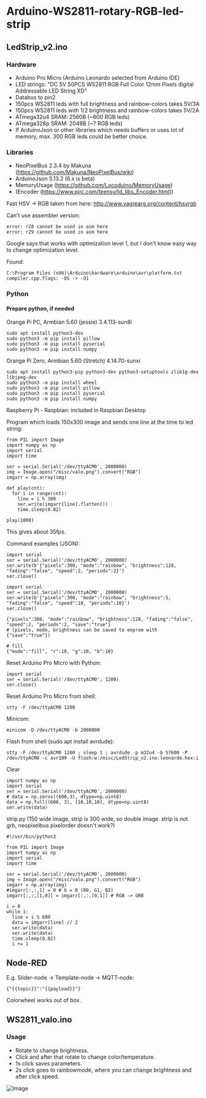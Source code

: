 # Arduino-WS2811-rotary-RGB-led-strip

## LedStrip_v2.ino

### Hardware

- Arduino Pro Micro (Arduino Leonardo selected from Arduino IDE)
- LED strings: "DC 5V 50PCS WS2811 RGB Full Color 12mm Pixels digital Addressable LED String XD"
- Databus to pin2
- 150pcs WS2811 leds with full brightness and rainbow-colors takes 5V/3A
- 150pcs WS2811 leds with 1/2 brightness and rainbow-colors takes 5V/2A
- ATmega32u4 SRAM: 2560B (~600 RGB leds)
- ATmega328p SRAM: 2048B (~? RGB leds)
- If ArduinoJson or other libraries which needs buffers or uses lot of memory, max. 300 RGB leds could be better choice.

### Libraries
- NeoPixelBus 2.3.4 by Makuna (https://github.com/Makuna/NeoPixelBus/wiki)
- ArduinoJson 5.13.2 (6.x is beta)
- MemoryUsage (https://github.com/Locoduino/MemoryUsage)
- (Encoder (https://www.pjrc.com/teensy/td_libs_Encoder.html))

Fast HSV -> RGB taken from here: http://www.vagrearg.org/content/hsvrgb

Can't use assembler version:
```
error: r28 cannot be used in asm here
error: r29 cannot be used in asm here
```
Google says that works with optimization level 1, but I don't know easy way to change optimization level.

Found:
```
C:\Program Files (x86)\Arduino\hardware\arduino\avr\platform.txt
compiler.cpp.flags: -OS -> -O1
```

### Python

#### Prepare python, if needed

Orange Pi PC, Armbian 5.60 (jessie) 3.4.113-sun8i
```
sudo apt install python3-dev
sudo python3 -m pip install pillow
sudo python3 -m pip install pyserial
sudo python3 -m pip install numpy
```
Orange Pi Zero, Armbian 5.60 (Stretch) 4.14.70-sunxi
```
sudo apt install python3-pip python3-dev python3-setuptools zlib1g-dev libjpeg-dev
sudo python3 -m pip install wheel
sudo python3 -m pip install pillow
sudo python3 -m pip install pyserial
sudo python3 -m pip install numpy
```
Raspberry Pi - Raspbian: included in Raspbian Desktop

Program which loads 150x300 image and sends one line at the time to led string:
```
from PIL import Image
import numpy as np
import serial
import time

ser = serial.Serial('/dev/ttyACM0', 2000000)
img = Image.open("/misc/valo.png").convert("RGB")
imgarr = np.array(img)

def play(cnt):
  for i in range(cnt):
    line = i % 300
    ser.write(imgarr[line].flatten())
    time.sleep(0.02)

play(1000)
```
This gives about 35fps.

Command examples (JSON):
```
import serial
ser = serial.Serial('/dev/ttyACM0', 2000000)
ser.write(b'{"pixels":300, "mode":"rainbow", "brightness":128, "fading":"false", "speed":2, "periods":2}')
ser.close()

import serial
ser = serial.Serial('/dev/ttyACM0', 2000000)
ser.write(b'{"pixels":300, "mode":"rainbow", "brightness":5, "fading":"false", "speed":10, "periods":10}')
ser.close()

{"pixels":300, "mode":"rainbow", "brightness":128, "fading":"false", "speed":2, "periods":2, "save":"true"}
# (pixels, mode, brightness can be saved to eeprom with {"save":"true"})

# fill
{"mode":"fill", "r":10, "g":10, "b":10}
```

Reset Arduino Pro Micro with Python:
```
import serial
ser = serial.Serial('/dev/ttyACM0', 1200)
ser.close()
```

Reset Arduino Pro Micro from shell:
```
stty -F /dev/ttyACM0 1200
```

Minicom:
```
minicom -D /dev/ttyACM0 -b 2000000
```

Flash from shell (sudo apt install avrdude):
```
stty -F /dev/ttyACM0 1200 ; sleep 1 ; avrdude -p m32u4 -b 57600 -P /dev/ttyACM0 -c avr109 -U flash:w:/misc/LedStrip_v2.ino.leonardo.hex:i
```

Clear
```
import numpy as np
import serial
ser = serial.Serial('/dev/ttyACM0', 2000000)
# data = np.zeros((600,3), dtype=np.uint8)
data = np.full((600, 3), [10,10,10], dtype=np.uint8)
ser.write(data)
```

strip.py (150 wide image, strip is 300 wide, so double image. strip is not grb, neopixelbus pixelorder doesn't work?)
```
#!/usr/bin/python3

from PIL import Image
import numpy as np
import serial
import time

ser = serial.Serial('/dev/ttyACM0', 2000000)
img = Image.open("/misc/valo.png").convert("RGB")
imgarr = np.array(img)
#imgarr[:,:,1] = 0 # G = 0 (R0, G1, B2)
imgarr[:,:,[1,0]] = imgarr[:,:,[0,1]] # RGB -> GRB

i = 0
while 1:
  line = i % 600
  data = imgarr[line] // 2
  ser.write(data)
  ser.write(data)
  time.sleep(0.02)
  i += 1
```

## Node-RED
E.g. Slider-node -> Template-node -> MQTT-node:
```
{"{{topic}}":"{{payload}}"}
```
Colorwheel works out of box.

## WS2811_valo.ino

### Usage
- Rotate to change brightness.
- Click and after that rotate to change color/temperature.
- 1s click saves parameters.
- 2s click goes to rainbowmode, where you can change brightness and after click speed.

![Image](https://github.com/mcgurk/Arduino-WS2811-rotary-RGB-led-strip/raw/master/Arduino_UNO_WS2811-ledstrip_with_rotaryencoder.jpg)




